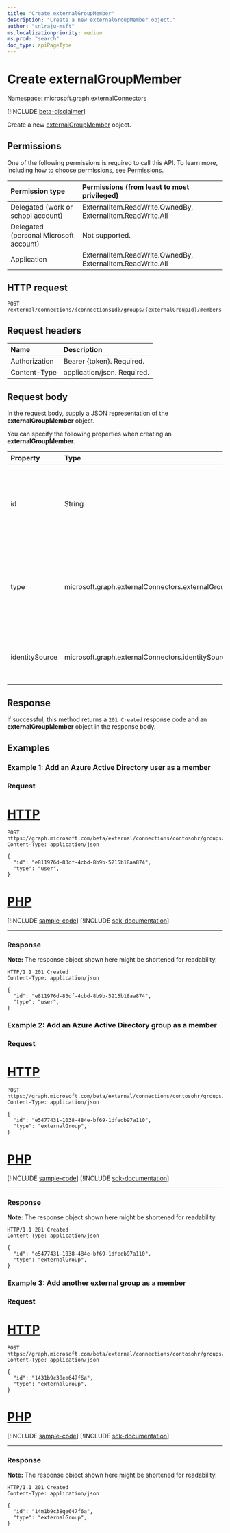 ```yaml
---
title: "Create externalGroupMember"
description: "Create a new externalGroupMember object."
author: "snlraju-msft"
ms.localizationpriority: medium
ms.prod: "search"
doc_type: apiPageType
---
```


# Create externalGroupMember

Namespace: microsoft.graph.externalConnectors

[!INCLUDE [beta-disclaimer](../../includes/beta-disclaimer.md)]

Create a new [externalGroupMember](../resources/externalconnectors-externalgroupmember.md) object.

## Permissions

One of the following permissions is required to call this API. To learn more, including how to choose permissions, see [Permissions](/graph/permissions-reference).

| Permission type                        | Permissions (from least to most privileged) |
|:---------------------------------------|:--------------------------------------------|
| Delegated (work or school account)     | ExternalItem.ReadWrite.OwnedBy, ExternalItem.ReadWrite.All |
| Delegated (personal Microsoft account) | Not supported. |
| Application                            | ExternalItem.ReadWrite.OwnedBy, ExternalItem.ReadWrite.All |

## HTTP request

<!-- {
  "blockType": "ignored"
}
-->

``` http
POST /external/connections/{connectionsId}/groups/{externalGroupId}/members
```

## Request headers

| Name          | Description                 |
|:--------------|:----------------------------|
| Authorization | Bearer {token}. Required.   |
| Content-Type  | application/json. Required. |

## Request body

In the request body, supply a JSON representation of the **externalGroupMember** object.

You can specify the following properties when creating an **externalGroupMember**.

| Property       | Type                    | Description                                              |
|:---------------|:------------------------|:---------------------------------------------------------|
| id             | String                  | The unique `id` of the member. It would be the objectId in case of Azure Active Directory users or groups and the externalGroupId in case of external groups. Required.                                   |
| type           | microsoft.graph.externalConnectors.externalGroupMemberType | The type of member added to the external group. Possible values are: `user` or `group` when the identitySource is `azureActiveDirectory` and just `group` when the identitySource is `external`. Required. |
| identitySource | microsoft.graph.externalConnectors.identitySourceType      | The identity source that the member belongs to. Possible values are: `azureActiveDirectory`, `external`. Required.                                                                                       |

## Response

If successful, this method returns a `201 Created` response code and an **externalGroupMember** object in the response body.

## Examples

### Example 1: Add an Azure Active Directory user as a member

### Request


# [HTTP](#tab/http)
<!-- {
  "blockType": "request",
  "name": "create_externalgroupmember_from__1"
}
-->

``` http
POST https://graph.microsoft.com/beta/external/connections/contosohr/groups/31bea3d537902000/members
Content-Type: application/json

{
  "id": "e811976d-83df-4cbd-8b9b-5215b18aa874",
  "type": "user",
}
```

# [PHP](#tab/php)
[!INCLUDE [sample-code](../includes/snippets/php/create-externalgroupmember-from--1-php-snippets.md)]
[!INCLUDE [sdk-documentation](../includes/snippets/snippets-sdk-documentation-link.md)]

---


<!-- markdownlint-disable MD024 -->
### Response

**Note:** The response object shown here might be shortened for readability.
<!-- {
  "blockType": "response",
  "truncated": true,
  "@odata.type": "microsoft.graph.externalConnectors.externalGroupMember"
}
-->

``` http
HTTP/1.1 201 Created
Content-Type: application/json

{
  "id": "e811976d-83df-4cbd-8b9b-5215b18aa874",
  "type": "user",
}
```

### Example 2: Add an Azure Active Directory group as a member

### Request


# [HTTP](#tab/http)
<!-- {
  "blockType": "request",
  "name": "create_externalgroupmember_from__2"
}
-->

``` http
POST https://graph.microsoft.com/beta/external/connections/contosohr/groups/31bea3d537902000/members
Content-Type: application/json

{
  "id": "e5477431-1038-484e-bf69-1dfedb97a110",
  "type": "externalGroup",
}
```

# [PHP](#tab/php)
[!INCLUDE [sample-code](../includes/snippets/php/create-externalgroupmember-from--2-php-snippets.md)]
[!INCLUDE [sdk-documentation](../includes/snippets/snippets-sdk-documentation-link.md)]

---


### Response

**Note:** The response object shown here might be shortened for readability.
<!-- {
  "blockType": "response",
  "truncated": true,
  "@odata.type": "microsoft.graph.externalConnectors.externalGroupMember"
}
-->

``` http
HTTP/1.1 201 Created
Content-Type: application/json

{
  "id": "e5477431-1038-484e-bf69-1dfedb97a110",
  "type": "externalGroup",
}
```

### Example 3: Add another external group as a member

### Request


# [HTTP](#tab/http)
<!-- {
  "blockType": "request",
  "name": "create_externalgroupmember_from__3"
}
-->

``` http
POST https://graph.microsoft.com/beta/external/connections/contosohr/groups/31bea3d537902000/members
Content-Type: application/json

{
  "id": "1431b9c38ee647f6a",
  "type": "externalGroup",
}
```

# [PHP](#tab/php)
[!INCLUDE [sample-code](../includes/snippets/php/create-externalgroupmember-from--3-php-snippets.md)]
[!INCLUDE [sdk-documentation](../includes/snippets/snippets-sdk-documentation-link.md)]

---


### Response

**Note:** The response object shown here might be shortened for readability.
<!-- {
  "blockType": "response",
  "truncated": true,
  "@odata.type": "microsoft.graph.externalConnectors.externalGroupMember"
}
-->

``` http
HTTP/1.1 201 Created
Content-Type: application/json

{
  "id": "14m1b9c38qe647f6a",
  "type": "externalGroup",
}
```
